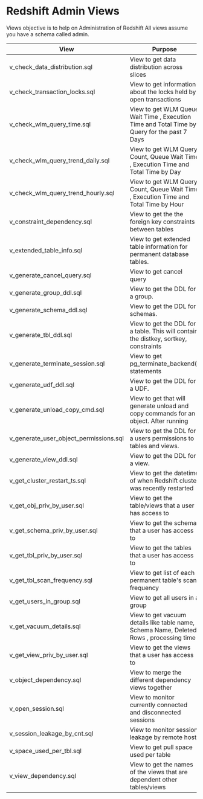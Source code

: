 # Redshift Admin Views 
Views objective is to help on Administration of Redshift
All views assume you have a schema called admin.

| View | Purpose |
| ------------- | ------------- |
| v_check_data_distribution.sql |   View to get data distribution across slices | 
| v_check_transaction_locks.sql | View to get information about the locks held by open transactions |
| v_check_wlm_query_time.sql | View to get  WLM Queue Wait Time , Execution Time and Total Time by Query for the past 7 Days |
| v_check_wlm_query_trend_daily.sql | View to get  WLM Query Count, Queue Wait Time , Execution Time and Total Time by Day  |
| v_check_wlm_query_trend_hourly.sql | View to get  WLM Query Count, Queue Wait Time , Execution Time and Total Time by Hour |
| v_constraint_dependency.sql |   View to get the the foreign key constraints between tables | 
| v_extended_table_info.sql| View to get extended table information for permanent database tables.
| v_generate_cancel_query.sql | View to get cancel query |
| v_generate_group_ddl.sql |   View to get the DDL for a group. | 
| v_generate_schema_ddl.sql |   View to get the DDL for schemas. | 
| v_generate_tbl_ddl.sql | View to get the DDL for a table.  This will contain the distkey, sortkey, constraints |
| v_generate_terminate_session.sql | View to get pg_terminate_backend() statements |
| v_generate_udf_ddl.sql | View to get the DDL for a UDF.
| v_generate_unload_copy_cmd.sql |   View to get that will generate unload and copy commands for an object.  After running | 
| v_generate_user_object_permissions.sql |   View to get the DDL for a users permissions to tables and views. | 
| v_generate_view_ddl.sql |   View to get the DDL for a view. | 
| v_get_cluster_restart_ts.sql | View to get the datetime of when Redshift cluster was recently restarted |
| v_get_obj_priv_by_user.sql |   View to get the table/views that a user has access to | 
| v_get_schema_priv_by_user.sql |   View to get the schema that a user has access to | 
| v_get_tbl_priv_by_user.sql |   View to get the tables that a user has access to | 
| v_get_tbl_scan_frequency.sql |   View to get list of each permanent table's scan frequency | 
| v_get_users_in_group.sql |   View to get all users in a group | 
| v_get_vacuum_details.sql | View to get vacuum details like table name, Schema Name, Deleted Rows , processing time |
| v_get_view_priv_by_user.sql |   View to get the views that a user has access to | 
| v_object_dependency.sql |   View to merge the different dependency views together | 
| v_open_session.sql |   View to monitor currently connected and disconnected sessions | 
| v_session_leakage_by_cnt.sql |   View to monitor session leakage by remote host |   
| v_space_used_per_tbl.sql |   View to get pull space used per table | 
| v_view_dependency.sql |   View to get the names of the views that are dependent other tables/views |

